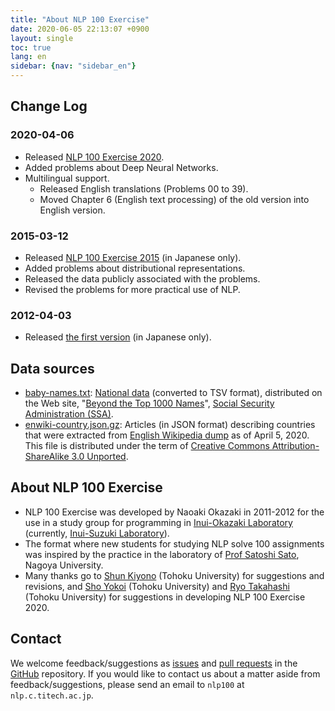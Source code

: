 ```yaml
---
title: "About NLP 100 Exercise"
date: 2020-06-05 22:13:07 +0900
layout: single
toc: true
lang: en
sidebar: {nav: "sidebar_en"}
---
```


## Change Log

### 2020-04-06
+ Released [NLP 100 Exercise 2020](http://nlp100.github.io/).
+ Added problems about Deep Neural Networks.
+ Multilingual support.
  + Released English translations (Problems 00 to 39).
  + Moved Chapter 6 (English text processing) of the old version into English version.

### 2015-03-12
+ Released [NLP 100 Exercise 2015](http://www.cl.ecei.tohoku.ac.jp/nlp100/) (in Japanese only).
+ Added problems about distributional representations.
+ Released the data publicly associated with the problems.
+ Revised the problems for more practical use of NLP.

### 2012-04-03
+ Released [the first version](http://www.cl.ecei.tohoku.ac.jp/index.php?NLP%20100%20Drill%20Exercises) (in Japanese only).

## Data sources

+ [baby-names.txt](/data/baby-names.txt): [National data](https://www.ssa.gov/oact/babynames/names.zip) (converted to TSV format), distributed on the Web site, "[Beyond the Top 1000 Names](https://www.ssa.gov/oact/babynames/limits.html)", [Social Security Administration (SSA)](http://www.ssa.gov/).
+ [enwiki-country.json.gz](/data/enwiki-country.json.gz): Articles (in JSON format) describing countries that were extracted from [English Wikipedia dump](http://dumps.wikimedia.org/enwiki/latest/enwiki-latest-pages-articles.xml.bz2) as of April 5, 2020. This file is distributed under the term of [Creative Commons Attribution-ShareAlike 3.0 Unported](http://creativecommons.org/licenses/by-sa/3.0/legalcode).

## About NLP 100 Exercise

+ NLP 100 Exercise was developed by Naoaki Okazaki in 2011-2012 for the use in a study group for programming in [Inui-Okazaki Laboratory](http://www.cl.ecei.tohoku.ac.jp/) (currently, [Inui-Suzuki Laboratory](https://www.nlp.ecei.tohoku.ac.jp/)).
+ The format where new students for studying NLP solve 100 assignments was inspired by the practice in the laboratory of [Prof Satoshi Sato](https://sites.google.com/site/sslabnagoya/), Nagoya University.
+ Many thanks go to [Shun Kiyono](https://butsugiri.github.io/) (Tohoku University) for suggestions and revisions, and [Sho Yokoi](http://www.cl.ecei.tohoku.ac.jp/~yokoi/) (Tohoku University) and [Ryo Takahashi](https://reiyw.com/) (Tohoku University) for suggestions in developing NLP 100 Exercise 2020.

## Contact

We welcome feedback/suggestions as [issues](https://github.com/nlp100/nlp100.github.io/issues) and [pull requests](https://github.com/nlp100/nlp100.github.io/pulls) in the [GitHub](https://github.com/nlp100/nlp100.github.io) repository.
If you would like to contact us about a matter aside from feedback/suggestions, please send an email to `nlp100` at `nlp.c.titech.ac.jp`.
